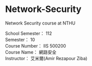 # Network-Security
Network Security course at NTHU

School Semester： 112    
Semester： 10    
Course Number： IIS 500200     
Course Name： 網路安全    
Instructor： 艾米爾(Amir Rezapour Ziba)
